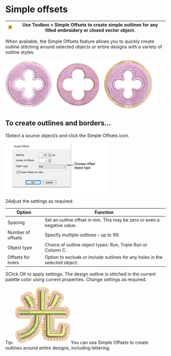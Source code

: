 # Simple offsets

| ![SimpleOffsets.png](assets/SimpleOffsets.png) | Use Toolbox > Simple Offsets to create simple outlines for any filled embroidery or closed vector object. |
| ---------------------------------------------- | --------------------------------------------------------------------------------------------------------- |

When available, the Simple Offsets feature allows you to quickly create outline stitching around selected objects or entire designs with a variety of outline styles.

![productivity00024.png](assets/productivity00024.png)

## To create outlines and borders...

1Select a source object/s and click the Simple Offsets icon.

![SimpleOffsets00025.png](assets/SimpleOffsets00025.png)

2Adjust the settings as required:

| Option            | Function                                                                    |
| ----------------- | --------------------------------------------------------------------------- |
| Spacing           | Set an outline offset in mm. This may be zero or even a negative value.     |
| Number of offsets | Specify multiple outlines – up to 99.                                       |
| Object type       | Choice of outline object types: Run, Triple Run or Column C.                |
| Offsets for holes | Option to exclude or include outlines for any holes in the selected object. |

3Click OK to apply settings. The design outline is stitched in the current palette color using current properties. Change settings as required.

Tip: ![KanjiWithOutlines.png](assets/KanjiWithOutlines.png)You can use Simple Offsets to create outlines around entire designs, including lettering.
